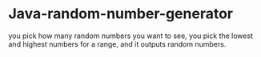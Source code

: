 # Java-random-number-generator
you pick how many random numbers you want to see, you pick the lowest and highest numbers for a range, and it outputs random numbers.
